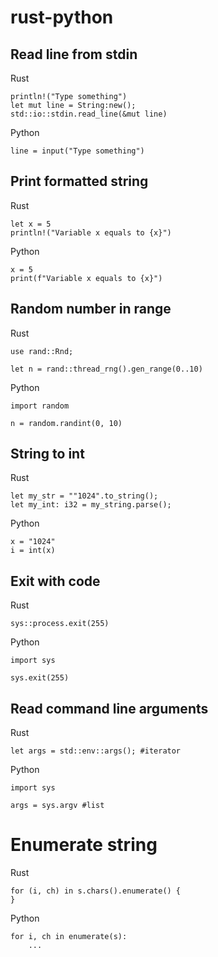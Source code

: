 # rust-python

## Read line from stdin

Rust
```
println!("Type something")
let mut line = String:new();
std::io::stdin.read_line(&mut line)
```

Python
```
line = input("Type something")
```

## Print formatted string

Rust
```
let x = 5
println!("Variable x equals to {x}")
```

Python
```
x = 5
print(f"Variable x equals to {x}")
```

## Random number in range

Rust
```
use rand::Rnd;

let n = rand::thread_rng().gen_range(0..10)
```

Python
```
import random

n = random.randint(0, 10)
```

## String to int

Rust
```
let my_str = ""1024".to_string();
let my_int: i32 = my_string.parse();
```

Python
```
x = "1024"
i = int(x)
```

## Exit with code

Rust
```
sys::process.exit(255)
```

Python
```
import sys

sys.exit(255)
```

## Read command line arguments

Rust
```
let args = std::env::args(); #iterator
```

Python
```
import sys

args = sys.argv #list
```

# Enumerate string

Rust
```
for (i, ch) in s.chars().enumerate() {
}
```

Python
```
for i, ch in enumerate(s):
    ...
```
